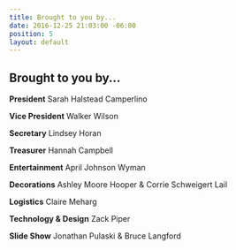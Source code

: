 ```yaml
---
title: Brought to you by...
date: 2016-12-25 21:03:00 -06:00
position: 5
layout: default
---
```


## Brought to you by...

**President**
Sarah Halstead Camperlino

**Vice President**
Walker Wilson

**Secretary**
Lindsey Horan

**Treasurer**
Hannah Campbell

**Entertainment**
April Johnson Wyman

**Decorations**
Ashley Moore Hooper & Corrie Schweigert Lail

**Logistics**
Claire Meharg

**Technology & Design**
Zack Piper

**Slide Show**
Jonathan Pulaski & Bruce Langford
